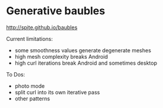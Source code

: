 # Generative baubles

http://spite.github.io/baubles

Current limitations:
- some smoothness values generate degenerate meshes
- high mesh complexity breaks Android
- high curl iterations break Android and sometimes desktop

To Dos:
- photo mode
- split curl into its own iterative pass
- other patterns
